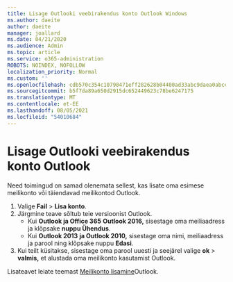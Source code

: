 ```yaml
---
title: Lisage Outlooki veebirakendus konto Outlook Windows
ms.author: daeite
author: daeite
manager: joallard
ms.date: 04/21/2020
ms.audience: Admin
ms.topic: article
ms.service: o365-administration
ROBOTS: NOINDEX, NOFOLLOW
localization_priority: Normal
ms.custom: ''
ms.openlocfilehash: cdb570c354c10798471eff282628b04400ad33abc9daea0abce6cb4bcc55e41d
ms.sourcegitcommit: b5f7da89a650d2915dc652449623c78be6247175
ms.translationtype: MT
ms.contentlocale: et-EE
ms.lasthandoff: 08/05/2021
ms.locfileid: "54010684"
---
```

# <a name="add-your-outlook-on-the-web-account-to-outlook"></a>Lisage Outlooki veebirakendus konto Outlook

Need toimingud on samad olenemata sellest, kas lisate oma esimese meilikonto või täiendavad meilikontod Outlook.

1. Valige **Fail**  >  **Lisa konto**.
1. Järgmine teave sõltub teie versioonist Outlook.
    - Kui **Outlook ja Office 365** **Outlook 2016,** sisestage oma meiliaadress ja klõpsake **nuppu Ühendus**.
    - Kui **Outlook 2013** **ja Outlook 2010,** sisestage oma nimi, meiliaadress ja parool ning klõpsake nuppu **Edasi**.
1. Kui teilt küsitakse, sisestage oma parool uuesti ja seejärel valige **ok**  >  **valmis,** et alustada oma meilikonto kasutamist Outlook.

Lisateavet leiate teemast [Meilikonto lisamine](https://support.office.com/article/6e27792a-9267-4aa4-8bb6-c84ef146101b)Outlook.
